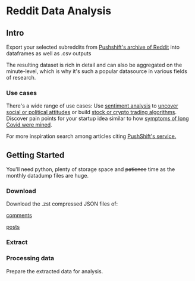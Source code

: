 # Reddit Data Analysis 

## Intro
Export your selected subreddits from [Pushshift's archive of Reddit](https://files.pushshift.io/reddit/) into dataframes as well as .csv outputs

The resulting dataset is rich in detail and can also be aggregated on the minute-level, which is why it's such a popular datasource in various fields of research.

### Use cases
There's a wide range of use cases: Use [sentiment analysis](https://scholar.google.com/scholar?hl=en&as_sdt=0%2C5&q=reddit+sentiment+analysis&btnG=&oq=reddit+) to [uncover social or political attitudes](https://scholar.google.com/scholar?hl=en&as_sdt=2005&sciodt=0%2C5&cites=7671696188192149307&scipsc=1&q=reddit+social+politics&btnG=) or build [stock or crypto trading algorithms](https://scholar.google.com/scholar?hl=en&as_sdt=0%2C5&q=reddit+stock+prediction&btnG=). Discover pain points for your startup idea similar to how [symptoms of long Covid were mined](https://scholar.google.com/scholar?hl=en&as_sdt=0%2C5&q=long+covid+symptoms+reddit&btnG=).

For more inspiration search among articles citing [PushShift's service.](https://scholar.google.com/scholar?hl=en&as_sdt=2005&sciodt=0%2C5&cites=7671696188192149307&scipsc=1&q=reddit&btnG=)

## Getting Started
You'll need python, plenty of storage space and ~~patience~~ time as the monthly datadump files are huge.   

### Download
Download the .zst compressed JSON files of:

[comments](https://files.pushshift.io/reddit/comments)

[posts](https://files.pushshift.io/reddit/submissions)

### Extract



### Processing data 
Prepare the extracted data for analysis. 
